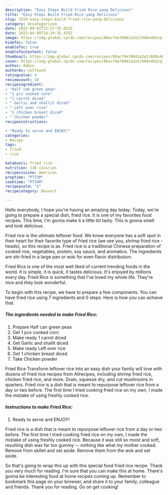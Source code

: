 ```yaml
---
description: "Easy Steps Build Fried Rice yang Delicious"
title: "Easy Steps Build Fried Rice yang Delicious"
slug: 1559-easy-steps-build-fried-rice-yang-delicious
category: Uncategorized
date: 2022-09-02T22:57:55.022Z
date: 2023-04-08T14:34:35.425Z
image: https://img-global.cpcdn.com/recipes/86acf4e70041a2e2/680x482cq70/fried-rice-recipe-main-photo.jpg
hideToc: false
enableToc: true
enableTocContent: false
thumbnail: https://img-global.cpcdn.com/recipes/86acf4e70041a2e2/680x482cq70/fried-rice-recipe-main-photo.jpg
cover: https://img-global.cpcdn.com/recipes/86acf4e70041a2e2/680x482cq70/fried-rice-recipe-main-photo.jpg
author: Admin
authorAv: notfound
ratingvalue: 4
reviewcount: 18
recipeingredient:
- "Half can green peas"
- "1 pcs cooked corn"
- "1 carrot diced"
- " Garlic and shallit diced"
- " Left over rice"
- "1 chicken breast diced"
- " Chicken powder"
recipeinstructions:

- "Ready to serve and ENJOY!"
categories:
- Recipe
tags:
- fried
- rice

katakunci: fried rice 
nutrition: 138 calories
recipecuisine: American
preptime: "PT33M"
cooktime: "PT34M"
recipeyield: "2"
recipecategory: Dessert

---
```



Hello everybody, I hope you're having an amazing day today. Today, we're going to prepare a special dish, fried rice. It is one of my favorites food recipes. This time, I'm gonna make it a little bit tasty. This is gonna smell and look delicious.

Fried rice is the ultimate leftover food. We know everyone has a soft spot in their heart for their favorite type of fried rice (we see you, shrimp fried rice -heads), so this recipe is as. Fried rice is a traditional Chinese preparation of cooked rice, vegetables, protein, soy sauce, and aromatics. The ingredients are stir-fried in a large pan or wok for even flavor distribution.

Fried Rice is one of the most well liked of current trending foods in the world. It is simple, it is quick, it tastes delicious. It's enjoyed by millions every day. Fried Rice is something that I've loved my whole life. They're nice and they look wonderful.


To begin with this recipe, we have to prepare a few components. You can have fried rice using 7 ingredients and 0 steps. Here is how you can achieve that.

<!--inarticleads1-->

##### The ingredients needed to make Fried Rice:

1. Prepare Half can green peas
1. Get 1 pcs cooked corn
1. Make ready 1 carrot diced
1. Get  Garlic and shallit diced
1. Make ready  Left over rice
1. Get 1 chicken breast diced
1. Take  Chicken powder


Fried Rice Transform leftover rice into an easy dish your family will love with dozens of fried rice recipes from Allrecipes, including shrimp fried rice, chicken fried rice, and more. Drain, squeeze dry, and cut mushrooms in quarters. Fried rice is a dish that is meant to repurpose leftover rice from a day or two before. The first time I tried cooking fried rice on my own, I made the mistake of using freshly cooked rice. 

<!--inarticleads2-->

##### Instructions to make Fried Rice:


1. Ready to serve and ENJOY!

Fried rice is a dish that is meant to repurpose leftover rice from a day or two before. The first time I tried cooking fried rice on my own, I made the mistake of using freshly cooked rice. Because it was still so moist and soft, resulting dish was far too gummy -- nothing like what my mother cooked. Remove from skillet and set aside. Remove them from the wok and set aside. 

So that's going to wrap this up with this special food fried rice recipe. Thank you very much for reading. I'm sure that you can make this at home. There's gonna be interesting food at home recipes coming up. Remember to bookmark this page on your browser, and share it to your family, colleague and friends. Thank you for reading. Go on get cooking!
